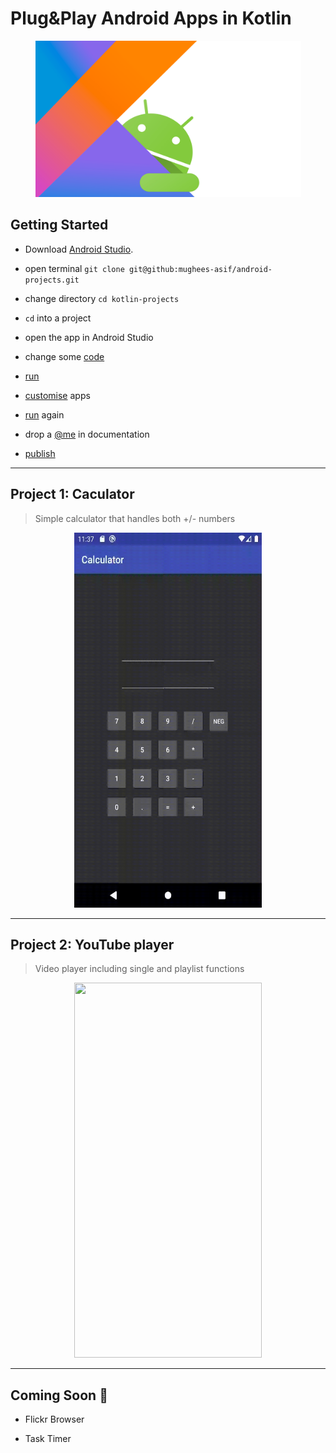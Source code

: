 # Plug&Play Android Apps in Kotlin

<p align="center">
  <img width="425" height="250" src="/media/header.png">
</p>

## Getting Started

* Download <a href="https://developer.android.com/studio">Android Studio</a>.   

* open terminal ```git clone git@github:mughees-asif/android-projects.git```

* change directory ```cd kotlin-projects``` 

* `cd` into a project 

* open the app in Android Studio

* change some <a href="https://kotlinlang.org/docs/reference/">code</a>

* <a href="https://developer.android.com/studio/run/emulator">run</a> 

* <a href="https://developer.android.com/design">customise</a> apps

* <a href="https://developer.android.com/studio/run/emulator">run</a> again

* drop a <a href="https://github.com/mughees-asif">@me</a> in documentation 

* <a href="https://firebase.google.com/docs/android/setup">publish</a>

----------------------------------------------------------------------------------------------

## Project 1: Caculator 

> Simple calculator that handles both +/- numbers

<p align="center">
  <img width="300" height="600" src="/media/calculator.gif">
</p>

----------------------------------------------------------------------------------------------

## Project 2: YouTube player

> Video player including single and playlist functions

<p align="center">
  <img width="300" height="600" src="/media/youtube.gif">
</p>

----------------------------------------------------------------------------------------------

## Coming Soon :crossed_fingers:

* Flickr Browser

* Task Timer